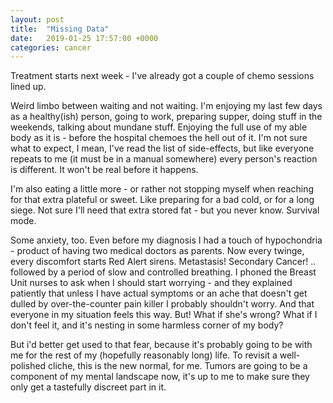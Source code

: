 ```yaml
---
layout: post
title:  "Missing Data"
date:   2019-01-25 17:57:00 +0000
categories: cancer
---
```

Treatment starts next week - I've already got a couple of chemo sessions lined up.

Weird limbo between waiting and not waiting.  I'm enjoying my last few days as a healthy(ish) person, going to work, preparing supper, doing stuff in the weekends, talking about mundane stuff.  Enjoying the full use of my able body as it is - before the hospital chemoes the hell out of it.  I'm not sure what to expect, I mean, I've read the list of side-effects, but like everyone repeats to me (it must be in a manual somewhere) every person's reaction is different.  It won't be real before it happens.

I'm also eating a little more - or rather not stopping myself when reaching for that extra plateful or sweet.  Like preparing for a bad cold, or for a long siege.  Not sure I'll need that extra stored fat - but you never know.  Survival mode.

Some anxiety, too.  Even before my diagnosis I had a touch of hypochondria - product of having two medical doctors as parents.  Now every twinge, every discomfort starts Red Alert sirens.  Metastasis! Secondary Cancer! .. followed by a period of slow and controlled breathing.  I phoned the Breast Unit nurses to ask when I should start worrying - and they explained patiently that unless I have actual symptoms or an ache that doesn't get dulled by over-the-counter pain killer I probably shouldn't worry.  And that everyone in my situation feels this way.  But! What if she's wrong?  What if I don't feel it, and it's nesting in some harmless corner of my body?

But i'd better get used to that fear, because it's probably going to be with me for the rest of my (hopefully reasonably long) life.  To revisit a well-polished cliche, this is the new normal, for me.  Tumors are going to be a component of my mental landscape now, it's up to me to make sure they only get a tastefully discreet part in it.

